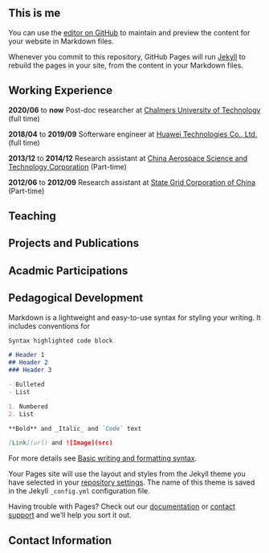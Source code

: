 ## This is me

You can use the [editor on GitHub](https://github.com/slzhang-git/shiliang.github.io/edit/gh-pages/index.md) to maintain and preview the content for your website in Markdown files.

Whenever you commit to this repository, GitHub Pages will run [Jekyll](https://jekyllrb.com/) to rebuild the pages in your site, from the content in your Markdown files.

## Working Experience

**2020/06** to **now** Post-doc researcher at [Chalmers University of Technology](https://www.huawei.com/en/) (full time) 

**2018/04** to **2019/09** Softerware engineer at [Huawei Technologies Co., Ltd.](https://www.chalmers.se/en/Pages/default.aspx) (full time) 

**2013/12** to **2014/12** Research assistant at [China Aerospace Science and Technology Corporation](http://english.spacechina.com) (Part-time)

**2012/06** to **2012/09** Research assistant at [State Grid Corporation of China](http://www.sgcc.com.cn/html/sgcc_main_en/index.shtml) (Part-time)

## Teaching

## Projects and Publications

## Acadmic Participations

## Pedagogical Development

Markdown is a lightweight and easy-to-use syntax for styling your writing. It includes conventions for

```markdown
Syntax highlighted code block

# Header 1
## Header 2
### Header 3

- Bulleted
- List

1. Numbered
2. List

**Bold** and _Italic_ and `Code` text

[Link](url) and ![Image](src)
```

For more details see [Basic writing and formatting syntax](https://docs.github.com/en/github/writing-on-github/getting-started-with-writing-and-formatting-on-github/basic-writing-and-formatting-syntax).

Your Pages site will use the layout and styles from the Jekyll theme you have selected in your [repository settings](https://github.com/slzhang-git/shiliang.github.io/settings/pages). The name of this theme is saved in the Jekyll `_config.yml` configuration file.

Having trouble with Pages? Check out our [documentation](https://docs.github.com/categories/github-pages-basics/) or [contact support](https://support.github.com/contact) and we’ll help you sort it out.

## Contact Information
